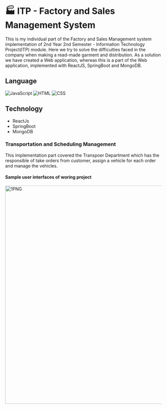 # 🏭 ITP - Factory and Sales Management System
This is my individual part of the Factory and Sales Management system implementation of 2nd Year 2nd Semester - Information Technology Project(ITP) module. Here we try to solve the difficulties faced in the company when making a read-made garment and distribution. As a solution we have created a Web application, whereas this is a part of the Web application, implemented with ReactJS, SpringBoot and MongoDB.

## Language 

![JavaScript](https://img.shields.io/badge/Language-JavaScript-orange)
![HTML](https://img.shields.io/badge/Language-HTML-green)
![CSS](https://img.shields.io/badge/Language-CSS-blue)

## Technology 
* ReactJs
* SpringBoot
* MongoDB

### Transportation and Scheduling Management
This implementation part covered the Transpoer Department which has the responsible of take orders from customer, assign a vehicle for each order and manage the vehicles.


#### Sample user interfaces of woring project
<img width="700" alt="1PNG" align="center" src="https://user-images.githubusercontent.com/57215584/96396036-ced13e80-11e3-11eb-8659-d1fe565099b3.png">
